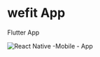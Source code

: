 # wefit App

Flutter App

![React Native -Mobile - App](https://github.com/AhsaanRasheed/We-Fit-App/assets/71977441/a95f4143-30ef-417f-b80c-26aaee9a6c27)
